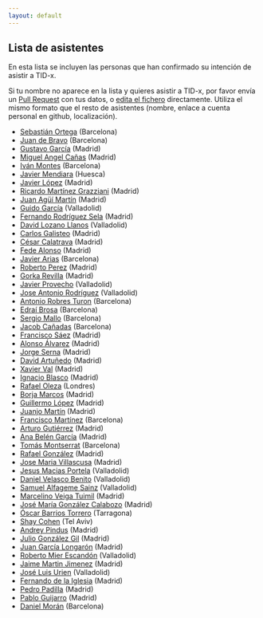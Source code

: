 ```yaml
---
layout: default
---
```


## Lista de asistentes

En esta lista se incluyen las personas que han confirmado su intención de
asistir a TID-x.

Si tu nombre no aparece en la lista y quieres asistir a TID-x, por favor
envía un [Pull Request](https://github.com/tid-x/tid-x/pulls)
con tus datos, o [edita el
fichero](https://github.com/tid-x/tid-x/edit/master/asistentes.md) directamente. Utiliza
el mismo formato que el resto de asistentes (nombre, enlace a cuenta personal en github,
localización).

- [Sebastián Ortega](https://github.com/sortega) (Barcelona)
- [Juan de Bravo](https://github.com/juandebravo) (Barcelona)
- [Gustavo García](https://github.com/ggarber) (Madrid)
- [Miguel Angel Cañas](https://github.com/macvaz) (Madrid)
- [Iván Montes](https://github.com/drslump) (Barcelona)
- [Javier Mendiara](https://github.com/jmendiara) (Huesca)
- [Javier López](https://github.com/jalopez) (Madrid)
- [Ricardo Martínez Grazziani](https://github.com/reimago) (Madrid)
- [Juan Agüí Martín](https://github.com/jagui) (Madrid)
- [Guido García](https://github.com/palmerabollo) (Valladolid)
- [Fernando Rodríguez Sela](https://github.com/frsela) (Madrid)
- [David Lozano Llanos](https://github.com/dlozlla) (Valladolid)
- [Carlos Galisteo](https://github.com/cgalisteo) (Madrid)
- [César Calatrava](https://github.com/cesarca) (Madrid)
- [Fede Alonso](https://github.com/FedeAlonso) (Madrid)
- [Javier Arias](https://github.com/javierarilos) (Barcelona)
- [Roberto Perez](https://github.com/robjperez) (Madrid)
- [Gorka Revilla](https://github.com/gorkarevilla) (Madrid)
- [Javier Provecho](https://github.com/javierprovecho) (Valladolid)
- [Jose Antonio Rodríguez](https://github.com/JoseAntonioRodriguez) (Valladolid)
- [Antonio Robres Turon](https://github.com/twiindan) (Barcelona)
- [Edraí Brosa](https://github.com/edrabc) (Barcelona)
- [Sergio Mallo](https://github.com/smallo) (Barcelona)
- [Jacob Cañadas](https://github.com/jacobcr) (Barcelona)
- [Francisco Sáez](https://www.linkedin.com/in/franciscosaezarance/) (Madrid)
- [Alonso Álvarez](https://www.linkedin.com/in/alalga/) (Madrid)
- [Jorge Serna](https://www.linkedin.com/in/jserna/) (Madrid)
- [David Artuñedo](https://www.linkedin.com/in/david-artu%C3%B1edo-84620a6/) (Madrid)
- [Xavier Val](https://github.com/XavierVal) (Madrid)
- [Ignacio Blasco](https://github.com/elnopintan) (Madrid)
- [Rafael Oleza](http://github.com/rafeca) (Londres)
- [Borja Marcos](https://es.linkedin.com/in/borjamarcos) (Madrid)
- [Guillermo López](https://github.com/willyaranda) (Madrid)
- [Juanjo Martín](https://github.com/jjmr) (Madrid)
- [Francisco Martínez](https://github.com/franmrl) (Barcelona)
- [Arturo Gutiérrez](https://github.com/arturogutierrez) (Madrid)
- [Ana Belén García](https://github.com/anabelengp) (Madrid)
- [Tomás Montserrat](https://github.com/tomas-mm) (Barcelona)
- [Rafael González](https://github.com/astrorafael) (Madrid)
- [Jose Maria Villascusa](https://github.com/jason-vp) (Madrid)
- [Jesus Macias Portela](https://github.com/jmaciasportela) (Valladolid)
- [Daniel Velasco Benito](https://github.com/dvelben) (Valladolid)
- [Samuel Alfageme Sainz](https://github.com/samualfageme) (Valladolid)
- [Marcelino Veiga Tuimil](https://github.com/sonmarce) (Madrid)
- [José María González Calabozo](https://github.com/calabozo) (Madrid)
- [Óscar Barrios Torrero](https://github.com/srbarrios) (Tarragona)
- [Shay Cohen](https://github.com/shay) (Tel Aviv)
- [Andrey Pindus](https://github.com/andreypindus) (Madrid)
- [Julio González Gil](https://github.com/juliogonzalez) (Madrid)
- [Juan García Longarón](https://mobilife.es) (Madrid)
- [Roberto Mier Escandón](https://github.com/rmescandon) (Valladolid)
- [Jaime Martin Jimenez](https://github.com/jaimemrjm) (Madrid)
- [José Luis Urien](https://github.com/jlurien) (Valladolid)
- [Fernando de la Iglesia](https://github.com/fernandodelaiglesia) (Madrid)
- [Pedro Padilla](https://github.com/driyu) (Madrid)
- [Pablo Guijarro](https://github.com/pabloge) (Madrid)
- [Daniel Morán](https://github.com/dmoranj) (Barcelona)
